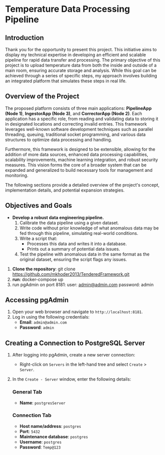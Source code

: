 # Temperature Data Processing Pipeline

## Introduction

Thank you for the opportunity to present this project. This initiative aims to display my technical expertise in developing an efficient and scalable pipeline for rapid data transfer and processing. The primary objective of this project is to upload temperature data from both the inside and outside of a main room, ensuring accurate storage and analysis. While this goal can be achieved through a series of specific steps, my approach involves building an integrated platform that simulates these steps in real life.

## Overview of the Project

The proposed platform consists of three main applications: **PipelineApp (Node 1)**, **IngestorApp (Node 3)**, and **CorrectorApp (Node 2)**. Each application has a specific role, from reading and validating data to storing it in designated locations and correcting invalid entries. This framework leverages well-known software development techniques such as parallel threading, queuing, traditional socket programming, and various data structures to optimize data processing and handling.

Furthermore, this framework is designed to be extensible, allowing for the addition of more data sources, enhanced data processing capabilities, scalability improvements, machine learning integration, and robust security measures. This vision forms the core of a broader system that can be expanded and generalized to build necessary tools for management and monitoring.

The following sections provide a detailed overview of the project's concept, implementation details, and potential expansion strategies.

## Objectives and Goals

- **Develop a robust data engineering pipeline.**
  1. Calibrate the data pipeline using a given dataset.
  2. Write code without prior knowledge of what anomalous data may be fed through this pipeline, simulating real-world conditions.
  3. Write a script that:
     - Processes this data and writes it into a database.
     - Prints out a summary of potential data issues.
  4. Test the pipeline with anomalous data in the same format as the original dataset, ensuring the script flags any issues.

1. **Clone the repository**:
      git clone https://github.com/mkhoder2013/TenderedFramework.git
2. **run**:
   docker-compose up
3. run pgAdmin on port 8181:
   user: admin@admin.com
   password: admin

## Accessing pgAdmin

1. Open your web browser and navigate to `http://localhost:8181`.
2. Log in using the following credentials:
    - **Email**: `admin@admin.com`
    - **Password**: `admin`

## Creating a Connection to PostgreSQL Server

1. After logging into pgAdmin, create a new server connection:
   - Right-click on `Servers` in the left-hand tree and select `Create` > `Server`.

2. In the `Create - Server` window, enter the following details:

    ### General Tab
    - **Name**: `postgresServer`

    ### Connection Tab
    - **Host name/address**: `postgres`
    - **Port**: `5432`
    - **Maintenance database**: `postgres`
    - **Username**: `postgres`
    - **Password**: `Temp@123`


     
